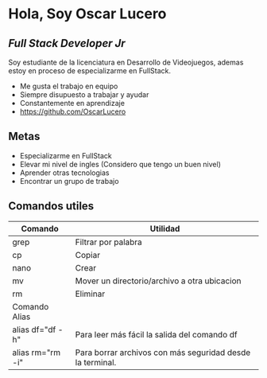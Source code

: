 # Hola, Soy Oscar Lucero
## _Full Stack Developer Jr_

Soy estudiante de la licenciatura en Desarrollo de Videojuegos, ademas estoy en proceso de especializarme en FullStack. 


- Me gusta el trabajo en equipo
- Siempre disupuesto a trabajar y ayudar
- Constantemente en aprendizaje
- https://github.com/OscarLucero 

## Metas

- Especializarme en FullStack
- Elevar mi nivel de ingles (Considero que tengo un buen nivel)
- Aprender otras tecnologias
- Encontrar un grupo de trabajo



## Comandos utiles
| Comando | Utilidad |
| ------ | ------ |
| grep | Filtrar por palabra |
| cp | Copiar |
| nano | Crear |
| mv | Mover un directorio/archivo a otra ubicacion |
| rm | Eliminar |
| Comando Alias|
| alias df="df -h" | Para leer más fácil la salida del comando df  |
| alias rm="rm -i" |Para borrar archivos con más seguridad desde la terminal.  |
